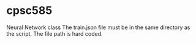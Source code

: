 # cpsc585
Neural Network class
The train.json file must be in the same directory as the script. The file path is hard coded.

